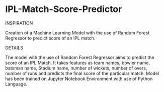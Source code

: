 # IPL-Match-Score-Predictor
INSPIRATION

Creation of a Machine Learning Model with the use of Random Forest Regressor to predict score of an IPL match.

DETAILS

The model with the use of Random Forest Regressor aims to predict the score of an IPL Match. It takes features as team names, bowler name, batsman name, Stadium name, number of wickets, number of overs, number of runs and predicts the final score of the particular match. Model has been trained on Jupyter Notebook Environment with use of Python Language.
